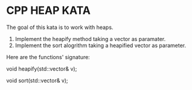 # CPP HEAP KATA #

The goal of this kata is to work with heaps.
1. Implement the heapify method taking a vector as paramater.
2. Implement the sort alogrithm taking a heapified vector as parameter.

Here are the functions' signature:

void heapify(std::vector<int>& v);

void sort(std::vector<int>& v);
